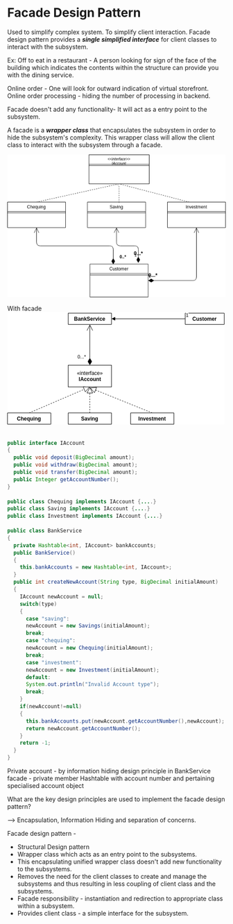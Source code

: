 # Facade Design Pattern

Used to simplify complex system.
To simplify client interaction.
Facade design pattern provides a ___single simplified interface___ for client classes to interact with the subsystem.

Ex: Off to eat in a restaurant - A person looking for sign of the face of the building which indicates the contents within the structure can provide you with the dining service.

Online order - One will look for outward indication of virtual storefront.
Online order processing - hiding the number of processing in backend.

Facade doesn't add any functionality- It will act as a entry point to the subsystem.

A facade is a ___wrapper class___ that encapsulates the subsystem in order to hide the subsystem's complexity.
This wrapper class will allow the client class to interact with the subsystem through a facade.

![](images/bankingSysWoFacade.png)

With facade
![](images/bankingSysWithfacade.png)

```java

public interface IAccount
{
  public void deposit(BigDecimal amount);
  public void withdraw(BigDecimal amount);
  public void transfer(BigDecimal amount);
  public Integer getAccountNumber();
}

public class Chequing implements IAccount {....}
public class Saving implements IAccount {....}
public class Investment implements IAccount {....}

public class BankService
{
  private Hashtable<int, IAccount> bankAccounts;
  public BankService()
  {
    this.bankAccounts = new Hashtable<int, IAccount>;
  }
  public int createNewAccount(String type, BigDecimal initialAmount)
  {
    IAccount newAccount = null;
    switch(type)
    {
      case "saving":
      newAccount = new Savings(initialAmount);
      break;
      case "chequing":
      newAccount = new Chequing(initialAmount);
      break;
      case "investment":
      newAccount = new Investment(initialAmount);
      default:
      System.out.println("Invalid Account type");
      break;
    }
    if(newAccount!=null)
    {
      this.bankAccounts.put(newAccount.getAccountNumber(),newAccount);
      return newAccount.getAccountNumber();
    }
    return -1;
  }
}
```

Private account - by information hiding design principle in BankService facade - private member Hashtable with account number and pertaining specialised account object

What are the key design principles are used to implement the facade design pattern?

--> Encapsulation, Information Hiding and separation of concerns.

Facade design pattern -
* Structural Design pattern
* Wrapper class which acts as an entry point to the subsystems.
* This encapsulating unified wrapper class doesn't add new functionality to the subsystems.
* Removes the need for the client classes to create and manage the subsystems and thus resulting in less coupling of client class and the subsystems.
* Facade responsibility - instantiation and redirection to appropriate class within a subsystem.
* Provides client class - a simple interface for the subsystem.
